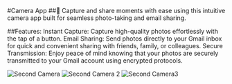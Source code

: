 #Camera App
##📸 Capture and share moments with ease using this intuitive camera app built for seamless photo-taking and email sharing.

##Features:
Instant Capture: Capture high-quality photos effortlessly with the tap of a button.
Email Sharing: Send photos directly to your Gmail inbox for quick and convenient sharing with friends, family, or colleagues.
Secure Transmission: Enjoy peace of mind knowing that your photos are securely transmitted to your Gmail account using encrypted protocols.

![Second Camera](https://github.com/Augustesm/CameraApp/assets/25414343/84b02dfe-82db-44ed-b2d9-8479da3713dc)
![Second Camera 2](https://github.com/Augustesm/CameraApp/assets/25414343/4cdf6b5d-a0af-4be8-b5d1-e4539b2e9881)
![Second Camera3](https://github.com/Augustesm/CameraApp/assets/25414343/f0395b3f-ab2a-4b3e-9718-2a66f640d1e7)
